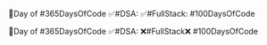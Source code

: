 🎯Day of #365DaysOfCode 
✅#DSA:
✅#FullStack:
#100DaysOfCode

🎯Day of #365DaysOfCode 
✅#DSA:
❌#FullStack❌
#100DaysOfCode

